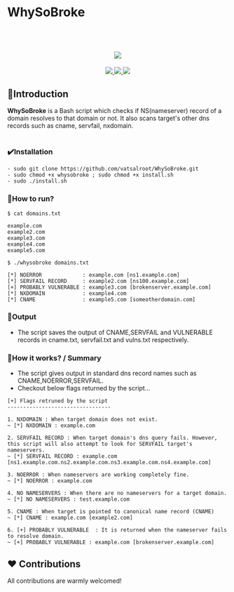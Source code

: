 # WhySoBroke 


<h1 align="center">
<br>
<img src=https://github.com/vatsalroot/whysobroke/blob/main/whysobroke.png>
</h1>


<p align="center">
<a href="https://github.com/vatsalroot/whysobroke/blob/main/LICENSE"><img src="https://img.shields.io/badge/license-MIT-red.svg"> </a>
<a href="https://www.gnu.org/software/bash"><img src="https://img.shields.io/badge/Made%20with-Bash-1f425f.svg"> </a>
<a href="https://github.com/vatsalroot/whysobroke/issues"><img src="https://img.shields.io/badge/contributions-welcome-brightgreen.svg?style=flat"></a>
</p>


## 📝Introduction 

<b>WhySoBroke</b> is a Bash script which checks if NS(nameserver) record of a domain resolves to that domain or not. It also scans target's other dns records such as cname, servfail, nxdomain.  
<br>  

### ✔️Installation
  
```
- sudo git clone https://github.com/vatsalroot/WhySoBroke.git
- sudo chmod +x whysobroke ; sudo chmod +x install.sh
- sudo ./install.sh
```
  
### 🚀How to run?


```
$ cat domains.txt
  
example.com
example2.com
example3.com
example4.com 
example5.com

$ ./whysobroke domains.txt

[*] NOERROR             : example.com [ns1.example.com]
[*] SERVFAIL RECORD     : example2.com [ns100.example.com]
[+] PROBABLY VULNERABLE : example3.com [brokenserver.example.com] 
[*] NXDOMAIN            : example4.com  
[*] CNAME               : example5.com [someotherdomain.com]   
```  

### 📁Output

- The script saves the output of CNAME,SERVFAIL and VULNERABLE records in cname.txt, servfail.txt and vulns.txt respectively.

### 📌How it works? / Summary

- The script gives output in standard dns record names such as CNAME,NOERROR,SERVFAIL. 
- Checkout below flags returned by the script...

```
[+] Flags retruned by the script
---------------------------------

1. NXDOMAIN : When target domain does not exist. 
~ [*] NXDOMAIN : example.com  

2. SERVFAIL RECORD : When target domain's dns query fails. However, this script will also attempt to look for SERVFAIL target's nameservers.
~ [*] SERVFAIL RECORD : example.com [ns1.example.com.ns2.example.com.ns3.example.com.ns4.example.com]
 
3. NOERROR : When nameservers are working completely fine. 
~ [*] NOERROR : example.com   
 
4. NO NAMESERVERS : When there are no nameservers for a target domain.
~ [*] NO NAMESERVERS : test.example.com
 
5. CNAME : When target is pointed to canonical name record (CNAME)
~ [*] CNAME : example.com [example2.com]

6. [+] PROBABLY VULNERABLE  : It is returned when the nameserver fails to resolve domain.
~ [+] PROBABLY VULNERABLE : example.com [brokenserver.example.com]
```

## ❤️ Contributions 

All contributions are warmly welcomed!
